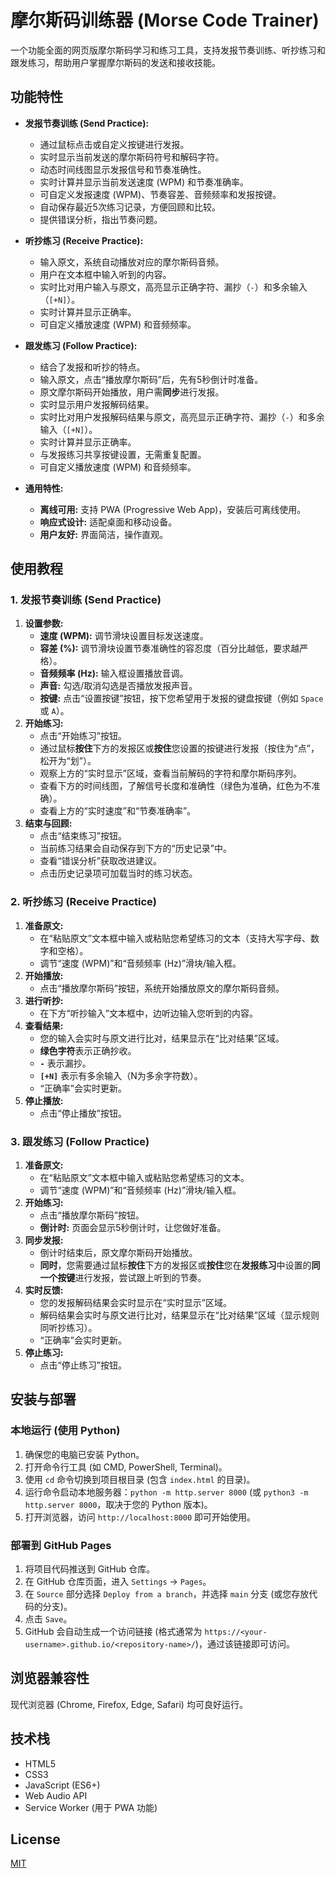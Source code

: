 # 摩尔斯码训练器 (Morse Code Trainer)

一个功能全面的网页版摩尔斯码学习和练习工具，支持发报节奏训练、听抄练习和跟发练习，帮助用户掌握摩尔斯码的发送和接收技能。

## 功能特性

*   **发报节奏训练 (Send Practice):**
    *   通过鼠标点击或自定义按键进行发报。
    *   实时显示当前发送的摩尔斯码符号和解码字符。
    *   动态时间线图显示发报信号和节奏准确性。
    *   实时计算并显示当前发送速度 (WPM) 和节奏准确率。
    *   可自定义发报速度 (WPM)、节奏容差、音频频率和发报按键。
    *   自动保存最近5次练习记录，方便回顾和比较。
    *   提供错误分析，指出节奏问题。

*   **听抄练习 (Receive Practice):**
    *   输入原文，系统自动播放对应的摩尔斯码音频。
    *   用户在文本框中输入听到的内容。
    *   实时比对用户输入与原文，高亮显示正确字符、漏抄（`-`）和多余输入（`[+N]`）。
    *   实时计算并显示正确率。
    *   可自定义播放速度 (WPM) 和音频频率。

*   **跟发练习 (Follow Practice):**
    *   结合了发报和听抄的特点。
    *   输入原文，点击“播放摩尔斯码”后，先有5秒倒计时准备。
    *   原文摩尔斯码开始播放，用户需**同步**进行发报。
    *   实时显示用户发报解码结果。
    *   实时比对用户发报解码结果与原文，高亮显示正确字符、漏抄（`-`）和多余输入（`[+N]`）。
    *   实时计算并显示正确率。
    *   与发报练习共享按键设置，无需重复配置。
    *   可自定义播放速度 (WPM) 和音频频率。

*   **通用特性:**
    *   **离线可用:** 支持 PWA (Progressive Web App)，安装后可离线使用。
    *   **响应式设计:** 适配桌面和移动设备。
    *   **用户友好:** 界面简洁，操作直观。

## 使用教程

### 1. 发报节奏训练 (Send Practice)

1.  **设置参数:**
    *   **速度 (WPM):** 调节滑块设置目标发送速度。
    *   **容差 (%):** 调节滑块设置节奏准确性的容忍度（百分比越低，要求越严格）。
    *   **音频频率 (Hz):** 输入框设置播放音调。
    *   **声音:** 勾选/取消勾选是否播放发报声音。
    *   **按键:** 点击“设置按键”按钮，按下您希望用于发报的键盘按键（例如 `Space` 或 `A`）。
2.  **开始练习:**
    *   点击“开始练习”按钮。
    *   通过鼠标**按住**下方的发报区或**按住**您设置的按键进行发报（按住为“点”，松开为“划”）。
    *   观察上方的“实时显示”区域，查看当前解码的字符和摩尔斯码序列。
    *   查看下方的时间线图，了解信号长度和准确性（绿色为准确，红色为不准确）。
    *   查看上方的“实时速度”和“节奏准确率”。
3.  **结束与回顾:**
    *   点击“结束练习”按钮。
    *   当前练习结果会自动保存到下方的“历史记录”中。
    *   查看“错误分析”获取改进建议。
    *   点击历史记录项可加载当时的练习状态。

### 2. 听抄练习 (Receive Practice)

1.  **准备原文:**
    *   在“粘贴原文”文本框中输入或粘贴您希望练习的文本（支持大写字母、数字和空格）。
    *   调节“速度 (WPM)”和“音频频率 (Hz)”滑块/输入框。
2.  **开始播放:**
    *   点击“播放摩尔斯码”按钮，系统开始播放原文的摩尔斯码音频。
3.  **进行听抄:**
    *   在下方“听抄输入”文本框中，边听边输入您听到的内容。
4.  **查看结果:**
    *   您的输入会实时与原文进行比对，结果显示在“比对结果”区域。
    *   **绿色字符**表示正确抄收。
    *   **`-`** 表示漏抄。
    *   **`[+N]`** 表示有多余输入（N为多余字符数）。
    *   “正确率”会实时更新。
5.  **停止播放:**
    *   点击“停止播放”按钮。

### 3. 跟发练习 (Follow Practice)

1.  **准备原文:**
    *   在“粘贴原文”文本框中输入或粘贴您希望练习的文本。
    *   调节“速度 (WPM)”和“音频频率 (Hz)”滑块/输入框。
2.  **开始练习:**
    *   点击“播放摩尔斯码”按钮。
    *   **倒计时:** 页面会显示5秒倒计时，让您做好准备。
3.  **同步发报:**
    *   倒计时结束后，原文摩尔斯码开始播放。
    *   **同时**，您需要通过鼠标**按住**下方的发报区或**按住**您在**发报练习**中设置的**同一个按键**进行发报，尝试跟上听到的节奏。
4.  **实时反馈:**
    *   您的发报解码结果会实时显示在“实时显示”区域。
    *   解码结果会实时与原文进行比对，结果显示在“比对结果”区域（显示规则同听抄练习）。
    *   “正确率”会实时更新。
5.  **停止练习:**
    *   点击“停止练习”按钮。

## 安装与部署

### 本地运行 (使用 Python)

1.  确保您的电脑已安装 Python。
2.  打开命令行工具 (如 CMD, PowerShell, Terminal)。
3.  使用 `cd` 命令切换到项目根目录 (包含 `index.html` 的目录)。
4.  运行命令启动本地服务器：`python -m http.server 8000` (或 `python3 -m http.server 8000`，取决于您的 Python 版本)。
5.  打开浏览器，访问 `http://localhost:8000` 即可开始使用。

### 部署到 GitHub Pages

1.  将项目代码推送到 GitHub 仓库。
2.  在 GitHub 仓库页面，进入 `Settings` -> `Pages`。
3.  在 `Source` 部分选择 `Deploy from a branch`，并选择 `main` 分支 (或您存放代码的分支)。
4.  点击 `Save`。
5.  GitHub 会自动生成一个访问链接 (格式通常为 `https://<your-username>.github.io/<repository-name>/`)，通过该链接即可访问。

## 浏览器兼容性

现代浏览器 (Chrome, Firefox, Edge, Safari) 均可良好运行。

## 技术栈

*   HTML5
*   CSS3
*   JavaScript (ES6+)
*   Web Audio API
*   Service Worker (用于 PWA 功能)

## License

[MIT](LICENSE)